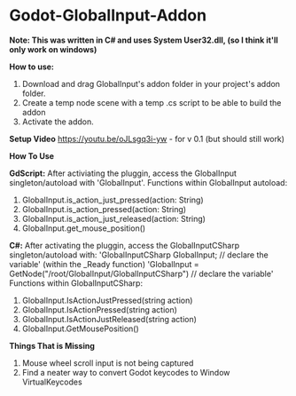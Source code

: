 # Godot-GlobalInput-Addon

**Note: This was written in C# and uses System User32.dll, (so I think it'll only work on windows)**

**How to use:**
1. Download and drag GlobalInput's addon folder in your project's addon folder.
2. Create a temp node scene with a temp .cs script to be able to build the addon
3. Activate the addon.

**Setup Video**
https://youtu.be/oJLsgq3i-yw - for v 0.1 (but should still work)

**How To Use**

**GdScript:**
After activiating the pluggin, access the GlobalInput singleton/autoload with 'GlobalInput'. 
Functions within GlobalInput autoload:
1. GlobalInput.is_action_just_pressed(action: String)
2. GlobalInput.is_action_pressed(action: String)
3. GlobalInput.is_action_just_released(action: String)
4. GlobalInput.get_mouse_position()

**C#:**
After activating the pluggin, access the GlobalInputCSharp singleton/autoload with:
'GlobalInputCSharp GlobalInput; // declare the variable'
(within the _Ready function)
'GlobalInput = GetNode<GlobalInputCSharp>("/root/GlobalInput/GlobalInputCSharp") // declare the variable'
Functions within GlobalInputCSharp:
1. GlobalInput.IsActionJustPressed(string action)
2. GlobalInput.IsActionPressed(string action)
3. GlobalInput.IsActionJustReleased(string action)
4. GlobalInput.GetMousePosition()

**Things That is Missing**
1. Mouse wheel scroll input is not being captured
2. Find a neater way to convert Godot keycodes to Window VirtualKeycodes
